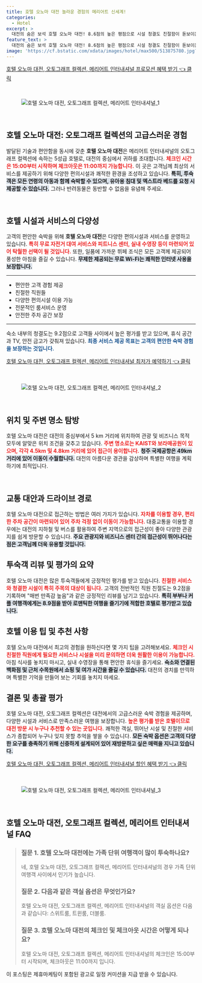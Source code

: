 ```yaml
---
title: 호텔 오노마 대전 놀라운 경험의 메리어트 신세계!
categories:
  - Hotel
excerpt: >
  대전의 숨은 보석 호텔 오노마 대전! 8.6점의 높은 평점으로 시설 청결도 친절함이 돋보이는 이곳에서 완벽한 휴식을 즐길 수 있습니다. 조식과 수영장 등 다양한 서비스가 여러분을 기다립니다!
feature_text: >
  대전의 숨은 보석 호텔 오노마 대전! 8.6점의 높은 평점으로 시설 청결도 친절함이 돋보이는 이곳에서 완벽한 휴식을 즐길 수 있습니다. 조식과 수영장 등 다양한 서비스가 여러분을 기다립니다!
image: 'https://cf.bstatic.com/xdata/images/hotel/max500/513875780.jpg?k=60a9748d594d58a72d2a04c728197b353deafc338f55b889c3748a1ebb3a6aaf&o=&hp=1'
---
```


<p><a class="modoo-button" href="https://tinyurl.com/29dm2vnx" rel="nofollow noopener">호텔 오노마 대전, 오토그래프 컬렉션, 메리어트 인터내셔널 프로모션 혜택 받기 👈 클릭</a></p><br/>
<figure class="image"><img alt="호텔 오노마 대전, 오토그래프 컬렉션, 메리어트 인터내셔널_1" src="https://cf.bstatic.com/xdata/images/hotel/max1024x768/430815022.jpg?k=2e87058f9f71c671f654c78d59b55c3e4b64331675f0aa6d6f039ef9e35e142a&amp;o=&amp;hp=1"/></figure><br/>
<h2 data-ke-size="size26" id="호텔_오노마_대전_소개">호텔 오노마 대전: 오토그래프 컬렉션의 고급스러운 경험</h2>
<p data-ke-size="size16">발달된 기술과 편안함을 동시에 갖춘 <b>호텔 오노마 대전</b>은 메리어트 인터내셔널의 오토그래프 컬렉션에 속하는 5성급 호텔로, 대전의 중심에서 귀하를 초대합니다. <b><span style="color: #ee2323;">체크인 시간은 15:00부터 시작하며 체크아웃은 11:00까지 가능합니다.</span></b> 이 곳은 고객님께 최상의 서비스를 제공하기 위해 다양한 편의시설과 쾌적한 환경을 조성하고 있습니다. <b><span style="background-color: #21538527;">특히, 투숙객은 모든 연령의 아동과 함께 숙박할 수 있으며, 유아용 침대 및 엑스트라 베드를 요청 시 제공할 수 있습니다.</span></b> 그러나 반려동물은 동반할 수 없음을 유념해 주세요.</p>
<p data-ke-size="size16"> </p>
<h2 data-ke-size="size23" id="호텔_시설 및_서비스">호텔 시설과 서비스의 다양성</h2>
<p data-ke-size="size16">고객의 편안한 숙박을 위해 <b>호텔 오노마 대전</b>은 다양한 편의시설과 서비스를 운영하고 있습니다. <b><span style="color: #ee2323;">특히 무료 자전거 대여 서비스와 피트니스 센터, 실내 수영장 등이 마련되어 있어 탁월한 선택이 될 것입니다.</span></b> 또한, 일품에 가까운 뷔페 조식은 모든 고객께 제공되어 풍성한 아침을 즐길 수 있습니다. <b><span style="background-color: #21538527;">무제한 제공되는 무료 Wi-Fi는 쾌적한 인터넷 사용을 보장합니다.</span></b></p>
<hr contenteditable="false" data-ke-style="style5" data-ke-type="horizontalRule"/>
<ul data-ke-list-type="disc" style="list-style-type: disc;">
<li>편안한 고객 경험 제공</li>
<li>친절한 직원들</li>
<li>다양한 편의시설 이용 가능</li>
<li>전문적인 룸서비스 운영</li>
<li>안전한 주차 공간 보장</li>
</ul>
<hr contenteditable="false" data-ke-style="style5" data-ke-type="horizontalRule"/>
<p data-ke-size="size16">숙소 내부의 청결도는 9.2점으로 고객들 사이에서 높은 평가를 받고 있으며, 휴식 공간과 TV, 안전 금고가 갖춰져 있습니다. <b><span style="color: #1a5490;">최종 서비스 제공 목표는 고객의 편안한 숙박 경험을 보장하는 것입니다.</span></b></p>
<p><a class="modoo-button" href="https://tinyurl.com/29dm2vnx" rel="nofollow noopener">호텔 오노마 대전, 오토그래프 컬렉션, 메리어트 인터내셔널 최저가 예약하기 👈 클릭</a></p><br/>
<figure class="image"><img alt="호텔 오노마 대전, 오토그래프 컬렉션, 메리어트 인터내셔널_2" src="https://cf.bstatic.com/xdata/images/hotel/max500/513875780.jpg?k=60a9748d594d58a72d2a04c728197b353deafc338f55b889c3748a1ebb3a6aaf&amp;o=&amp;hp=1"/></figure><br/>
<h2 data-ke-size="size23" id="위치_정보">위치 및 주변 명소 탐방</h2>
<p data-ke-size="size16">호텔 오노마 대전은 대전의 중심부에서 5 km 거리에 위치하여 관광 및 비즈니스 목적 모두에 알맞은 위치 조건을 갖추고 있습니다. <b><span style="color: #ee2323;">주변 명소로는 KAIST와 보라매공원이 있으며, 각각 4.5km 및 4.8km 거리에 있어 접근이 용이합니다.</span></b> <b><span style="background-color: #21538527;">청주 국제공항은 49km 거리에 있어 이동이 수월합니다.</span></b> 대전의 아름다운 경관을 감상하며 특별한 여행을 계획하기에 최적입니다.</p>
<p data-ke-size="size16"> </p>
<h2 data-ke-size="size23" id="교통편">교통 대안과 드라이브 경로</h2>
<p data-ke-size="size16">호텔 오노마 대전으로 접근하는 방법은 여러 가지가 있습니다. <b><span style="color: #ee2323;">자차를 이용할 경우, 편리한 주차 공간이 마련되어 있어 주차 걱정 없이 이동이 가능합니다.</span></b> 대중교통을 이용할 경우에는 대전의 지하철 및 버스를 활용하여 주변 지역으로의 접근성이 좋아 다양한 관광지를 쉽게 방문할 수 있습니다. <b><span style="background-color: #21538527;">주요 관광지와 비즈니스 센터 간의 접근성이 뛰어나다는 점은 고객님께 더욱 유용할 것입니다.</span></b></p>
<h2 data-ke-size="size26" id="투숙객_리뷰_요약">투숙객 리뷰 및 평가의 요약</h2>
<p data-ke-size="size16">호텔 오노마 대전은 많은 투숙객들에게 긍정적인 평가를 받고 있습니다. <b><span style="color: #ee2323;">친절한 서비스와 청결한 시설이 특히 주목의 대상이 됩니다.</span></b> 고객의 전반적인 직원 친절도는 9.2점을 기록하며 "매번 만족감 높음"과 같은 긍정적인 리뷰를 남기고 있습니다. <b><span style="background-color: #21538527;">특히 부부나 커플 여행객에게는 8.9점을 받아 로맨틱한 여행을 즐기기에 적합한 호텔로 평가받고 있습니다.</span></b></p>
<h2 data-ke-size="size23" id="이용_팁_및_추천">호텔 이용 팁 및 추천 사항</h2>
<p data-ke-size="size16">호텔 오노마 대전에서 최고의 경험을 원하신다면 몇 가지 팁을 고려해보세요. <b><span style="color: #ee2323;">체크인 시 친절한 직원에게 필요한 서비스나 시설을 미리 문의하면 더욱 원활한 이용이 가능합니다.</span></b> 아침 식사를 놓치지 마시고, 실내 수영장을 통해 편안한 휴식을 즐기세요. <b><span style="background-color: #21538527;">숙소와 연결된 백화점 및 근처 수목원에서 쇼핑 및 여가 시간을 즐길 수 있습니다.</span></b> 대전의 경치를 만끽하며 특별한 기억을 만들어 보는 기회를 놓치지 마세요.</p>
<h2 data-ke-size="size26" id="결론_및_종합_평가">결론 및 총괄 평가</h2>
<p data-ke-size="size16">호텔 오노마 대전, 오토그래프 컬렉션은 대전에서의 고급스러운 숙박 경험을 제공하며, 다양한 시설과 서비스로 만족스러운 여행을 보장합니다. <b><span style="color: #ee2323;">높은 평가를 받은 호텔이므로 대전 방문 시 누구나 추천할 수 있는 곳입니다.</span></b> 쾌적한 객실, 뛰어난 시설 및 친절한 서비스가 종합되어 누구나 잊지 못할 추억을 쌓을 수 있습니다. <b><span style="background-color: #21538527;">모든 숙박 옵션은 고객의 다양한 요구를 충족하기 위해 신중하게 설계되어 있어 재방문하고 싶은 매력을 지니고 있습니다.</span></b></p>
<p><a class="modoo-button" href="https://tinyurl.com/29dm2vnx" rel="nofollow noopener">호텔 오노마 대전, 오토그래프 컬렉션, 메리어트 인터내셔널 할인 혜택 받기 👈 클릭</a></p><br>

<figure class="image"><img src="https://cf.bstatic.com/xdata/images/hotel/max500/430815086.jpg?k=5edf5a00f28dfa8ee107fee773d1351cb7d93a7b64601f01db5e0ffcc2fe5f61&o=&hp=1" alt="호텔 오노마 대전, 오토그래프 컬렉션, 메리어트 인터내셔널_3"></figure><br>
<h2 id="호텔 오노마 대전, 오토그래프 컬렉션, 메리어트 인터내셔널_FAQ">호텔 오노마 대전, 오토그래프 컬렉션, 메리어트 인터내셔널 FAQ</h2>
<div itemscope="" itemtype="https://schema.org/FAQPage"> 
<blockquote> 
<div itemscope="" itemprop="mainEntity" itemtype="https://schema.org/Question"> 
<h3 id="질문_1" itemprop="name">질문 1. 호텔 오노마 대전에는 가족 단위 여행객이 많이 투숙하나요?</h3> 
<div itemscope="" itemprop="acceptedAnswer" itemtype="https://schema.org/Answer"> 
<span itemprop="text"> 
<p>네, 호텔 오노마 대전, 오토그래프 컬렉션, 메리어트 인터내셔널의 경우 가족 단위 여행객 사이에서 인기가 높습니다.</p> 
</span> 
</div> 
</div> 

<div itemscope="" itemprop="mainEntity" itemtype="https://schema.org/Question"> 
<h3 id="질문_2" itemprop="name">질문 2. 다음과 같은 객실 옵션은 무엇인가요?</h3> 
<div itemscope="" itemprop="acceptedAnswer" itemtype="https://schema.org/Answer"> 
<span itemprop="text"> 
<p>호텔 오노마 대전, 오토그래프 컬렉션, 메리어트 인터내셔널의 객실 옵션은 다음과 같습니다: 스위트룸, 트윈룸, 더블룸.</p> 
</span> 
</div> 
</div> 

<div itemscope="" itemprop="mainEntity" itemtype="https://schema.org/Question"> 
<h3 id="질문_3" itemprop="name">질문 3. 호텔 오노마 대전의 체크인 및 체크아웃 시간은 어떻게 되나요?</h3> 
<div itemscope="" itemprop="acceptedAnswer" itemtype="https://schema.org/Answer"> 
<span itemprop="text"> 
<p>호텔 오노마 대전, 오토그래프 컬렉션, 메리어트 인터내셔널의 체크인은 15:00부터 시작되며, 체크아웃은 11:00까지 입니다.</p> 
</span> 
</div> 
</div> 
</blockquote> 
</div><p>이 포스팅은 제휴마케팅이 포함된 광고로 일정 커미션을 지급 받을 수 있습니다.</p>

